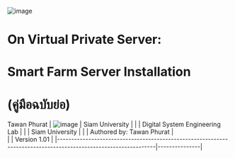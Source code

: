 ![image](https://user-images.githubusercontent.com/37249027/218273460-1c18a18e-b4a5-4b00-b155-feb20d4cb7b7.png)

# On Virtual Private Server: 
# Smart Farm Server Installation 
# (คู่มือฉบับย่อ)

  Tawan Phurat 
| ![image](https://user-images.githubusercontent.com/37249027/218273504-f589e290-0608-45a8-902a-a9ecec704975.png) | Siam University |
| | Digital System Engineering Lab |
| |  Siam University               |
| | Authored by: Tawan Phurat      |  
| | Version 1.01                   |
|----------------------------------------------------------------------------------------------------------------|---------------|
